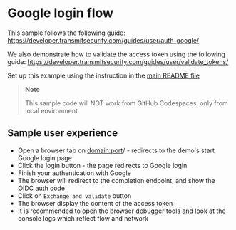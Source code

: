 # Google login flow

This sample follows the following guide:
https://developer.transmitsecurity.com/guides/user/auth_google/

We also demonstrate how to validate the access token using the following guide:
https://developer.transmitsecurity.com/guides/user/validate_tokens/

Set up this example using the instruction in the [main README file](../README.md)

> **Note**
>
> This sample code will NOT work from GitHub Codespaces, only from local environment

## Sample user experience

- Open a browser tab on <domain:port>/ - redirects to the demo's start Google login page
- Click the login button - the page redirects to Google login
- Finish your authentication with Google
- The browser will redirect to the completion endpoint, and show the OIDC auth code
- Click on `Exchange and validate` button
- The browser display the content of the access token
- It is recommended to open the browser debugger tools and look at the console logs which reflect
  flow and network
